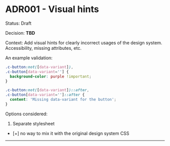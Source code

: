 # ADR001 - Visual hints

Status: Draft

Decision: **TBD**

Context: Add visual hints for clearly incorrect usages of the design system. Accessibility, missing attributes, etc.

An example validation:

```css
.c-button:not([data-variant]),
.c-button[data-variant=''] {
  background-color: purple !important;
}

.c-button:not([data-variant])::after,
.c-button[data-variant='']::after {
  content: 'Missing data-variant for the button';
}
```

Options considered:

1. Separate stylesheet

- [+] no way to mix it with the original design system CSS

---
